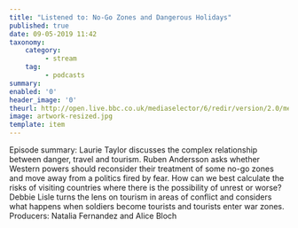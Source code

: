 ```yaml
---
title: "Listened to: No-Go Zones and Dangerous Holidays"
published: true
date: 09-05-2019 11:42
taxonomy:
    category:
         - stream
    tag:
         - podcasts
summary:
enabled: '0'
header_image: '0'
theurl: http://open.live.bbc.co.uk/mediaselector/6/redir/version/2.0/mediaset/audio-nondrm-download/proto/http/vpid/p077b99x.mp3
image: artwork-resized.jpg
template: item
---
```

 
Episode summary: Laurie Taylor discusses the complex relationship between danger, travel and tourism. Ruben Andersson asks whether Western powers should reconsider their treatment of some no-go zones and move away from a politics fired by fear. How can we best calculate the risks of visiting countries where there is the possibility of unrest or worse? Debbie Lisle turns the lens on tourism in areas of conflict and considers what happens when soldiers become tourists and tourists enter war zones. Producers: Natalia Fernandez and Alice Bloch
